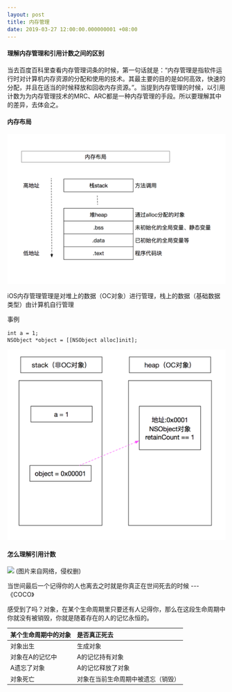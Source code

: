 ```yaml
---
layout: post
title: 内存管理
date: 2019-03-27 12:00:00.000000001 +08:00
---	
```


#### 理解内存管理和引用计数之间的区别

当去百度百科里查看内存管理词条的时候，第一句话就是：“内存管理是指软件运行时对计算机内存资源的分配和使用的技术。其最主要的目的是如何高效，快速的分配，并且在适当的时候释放和回收内存资源。”。当提到内存管理的时候，以引用计数为为内存管理技术的MRC、ARC都是一种内存管理的手段。所以要理解其中的差异，去体会之。

#### 内存布局

![内存布局](https://github.com/Fe7s/Fe7s.github.io/blob/master/assets/iamgesList/OCDevelopmentLanguage/02内存布局.png?raw=true)

iOS内存管理管理是对堆上的数据（OC对象）进行管理，栈上的数据（基础数据类型）由计算机自行管理

事例

```
int a = 1;
NSObject *object = [[NSObject alloc]init];
```
![对象的内存非配](https://github.com/Fe7s/Fe7s.github.io/blob/master/assets/iamgesList/OCDevelopmentLanguage/03对象的内存非配.png?raw=true)


#### 怎么理解引用计数
![](http://hiphotos.baidu.com/feed/pic/item/48540923dd54564e40511483bfde9c82d1584f50.jpg)
(图片来自网络，侵权删)

当世间最后一个记得你的人也离去之时就是你真正在世间死去的时候 ---《COCO》

感受到了吗？对象，在某个生命周期里只要还有人记得你，那么在这段生命周期中你就没有被销毁，你就是随着存在的人的记忆永恒的。

|某个生命周期中的对象|是否真正死去|
|:---- |:----|
|对象出生|生成对象|
|对象在A的记忆中|A的记忆持有对象|
|A遗忘了对象|A的记忆释放了对象|
|对象死亡|对象在当前生命周期中被遗忘（销毁）|




